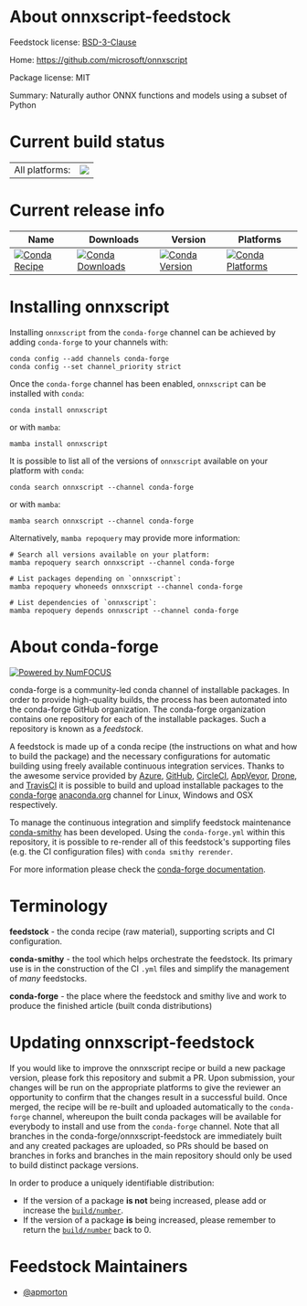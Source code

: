 About onnxscript-feedstock
==========================

Feedstock license: [BSD-3-Clause](https://github.com/conda-forge/onnxscript-feedstock/blob/main/LICENSE.txt)

Home: https://github.com/microsoft/onnxscript

Package license: MIT

Summary: Naturally author ONNX functions and models using a subset of Python

Current build status
====================


<table><tr><td>All platforms:</td>
    <td>
      <a href="https://dev.azure.com/conda-forge/feedstock-builds/_build/latest?definitionId=26193&branchName=main">
        <img src="https://dev.azure.com/conda-forge/feedstock-builds/_apis/build/status/onnxscript-feedstock?branchName=main">
      </a>
    </td>
  </tr>
</table>

Current release info
====================

| Name | Downloads | Version | Platforms |
| --- | --- | --- | --- |
| [![Conda Recipe](https://img.shields.io/badge/recipe-onnxscript-green.svg)](https://anaconda.org/conda-forge/onnxscript) | [![Conda Downloads](https://img.shields.io/conda/dn/conda-forge/onnxscript.svg)](https://anaconda.org/conda-forge/onnxscript) | [![Conda Version](https://img.shields.io/conda/vn/conda-forge/onnxscript.svg)](https://anaconda.org/conda-forge/onnxscript) | [![Conda Platforms](https://img.shields.io/conda/pn/conda-forge/onnxscript.svg)](https://anaconda.org/conda-forge/onnxscript) |

Installing onnxscript
=====================

Installing `onnxscript` from the `conda-forge` channel can be achieved by adding `conda-forge` to your channels with:

```
conda config --add channels conda-forge
conda config --set channel_priority strict
```

Once the `conda-forge` channel has been enabled, `onnxscript` can be installed with `conda`:

```
conda install onnxscript
```

or with `mamba`:

```
mamba install onnxscript
```

It is possible to list all of the versions of `onnxscript` available on your platform with `conda`:

```
conda search onnxscript --channel conda-forge
```

or with `mamba`:

```
mamba search onnxscript --channel conda-forge
```

Alternatively, `mamba repoquery` may provide more information:

```
# Search all versions available on your platform:
mamba repoquery search onnxscript --channel conda-forge

# List packages depending on `onnxscript`:
mamba repoquery whoneeds onnxscript --channel conda-forge

# List dependencies of `onnxscript`:
mamba repoquery depends onnxscript --channel conda-forge
```


About conda-forge
=================

[![Powered by
NumFOCUS](https://img.shields.io/badge/powered%20by-NumFOCUS-orange.svg?style=flat&colorA=E1523D&colorB=007D8A)](https://numfocus.org)

conda-forge is a community-led conda channel of installable packages.
In order to provide high-quality builds, the process has been automated into the
conda-forge GitHub organization. The conda-forge organization contains one repository
for each of the installable packages. Such a repository is known as a *feedstock*.

A feedstock is made up of a conda recipe (the instructions on what and how to build
the package) and the necessary configurations for automatic building using freely
available continuous integration services. Thanks to the awesome service provided by
[Azure](https://azure.microsoft.com/en-us/services/devops/), [GitHub](https://github.com/),
[CircleCI](https://circleci.com/), [AppVeyor](https://www.appveyor.com/),
[Drone](https://cloud.drone.io/welcome), and [TravisCI](https://travis-ci.com/)
it is possible to build and upload installable packages to the
[conda-forge](https://anaconda.org/conda-forge) [anaconda.org](https://anaconda.org/)
channel for Linux, Windows and OSX respectively.

To manage the continuous integration and simplify feedstock maintenance
[conda-smithy](https://github.com/conda-forge/conda-smithy) has been developed.
Using the ``conda-forge.yml`` within this repository, it is possible to re-render all of
this feedstock's supporting files (e.g. the CI configuration files) with ``conda smithy rerender``.

For more information please check the [conda-forge documentation](https://conda-forge.org/docs/).

Terminology
===========

**feedstock** - the conda recipe (raw material), supporting scripts and CI configuration.

**conda-smithy** - the tool which helps orchestrate the feedstock.
                   Its primary use is in the construction of the CI ``.yml`` files
                   and simplify the management of *many* feedstocks.

**conda-forge** - the place where the feedstock and smithy live and work to
                  produce the finished article (built conda distributions)


Updating onnxscript-feedstock
=============================

If you would like to improve the onnxscript recipe or build a new
package version, please fork this repository and submit a PR. Upon submission,
your changes will be run on the appropriate platforms to give the reviewer an
opportunity to confirm that the changes result in a successful build. Once
merged, the recipe will be re-built and uploaded automatically to the
`conda-forge` channel, whereupon the built conda packages will be available for
everybody to install and use from the `conda-forge` channel.
Note that all branches in the conda-forge/onnxscript-feedstock are
immediately built and any created packages are uploaded, so PRs should be based
on branches in forks and branches in the main repository should only be used to
build distinct package versions.

In order to produce a uniquely identifiable distribution:
 * If the version of a package **is not** being increased, please add or increase
   the [``build/number``](https://docs.conda.io/projects/conda-build/en/latest/resources/define-metadata.html#build-number-and-string).
 * If the version of a package **is** being increased, please remember to return
   the [``build/number``](https://docs.conda.io/projects/conda-build/en/latest/resources/define-metadata.html#build-number-and-string)
   back to 0.

Feedstock Maintainers
=====================

* [@apmorton](https://github.com/apmorton/)

